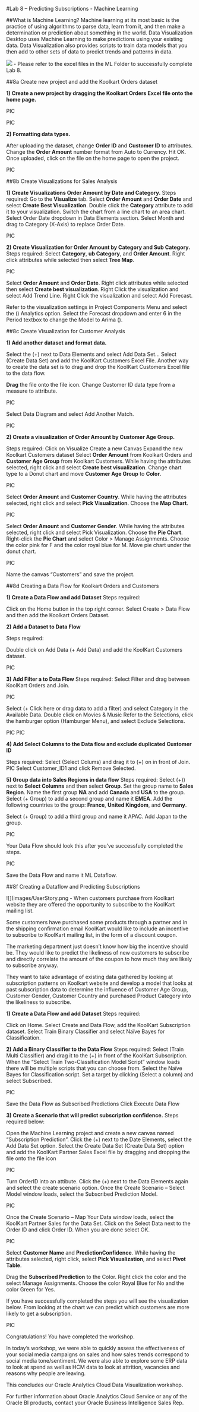 #Lab 8 – Predicting Subscriptions - Machine Learning

##What is Machine Learning?
Machine learning at its most basic is the practice of using algorithms to parse data, learn from it, and then make a determination or prediction about something in the world. Data Visualization Desktop uses Machine Learning to make predictions using your existing data. Data Visualization also provides scripts to train data models that you then add to other sets of data to predict trends and patterns in data.

![](images/info.png) - Please refer to the excel files in the ML Folder to successfully complete Lab 8.

##8a Create new project and add the Koolkart Orders dataset

**1) Create a new project by dragging the Koolkart Orders Excel file onto the home page.**

PIC

PIC

**2) Formatting data types.**

After uploading the dataset, change **Order ID** and **Customer ID** to attributes. 
Change the **Order Amount** number format from Auto to Currency. Hit OK. 
Once uploaded, click on the file on the home page to open the project.

PIC

##8b Create Visualizations for Sales Analysis

**1) Create Visualizations Order Amount by Date and Category.**
Steps required:
Go to the **Visualize** tab.
Select **Order Amount** and **Order Date** and select **Create Best Visualization**.
Double click the **Category** attribute to add it to your visualization.
Switch the chart from a line chart to an area chart.
Select Order Date dropdown in Data Elements section. Select Month and drag to Category (X-Axis) to replace Order Date.

PIC

**2) Create Visualization for Order Amount by Category and Sub Category.**
Steps required:
Select **Category**, **ub Category**, and **Order Amount**. Right click attributes while selected then select **Tree Map**.

PIC

Select **Order Amount** and **Order Date**. Right click attributes while selected then select **Create best visualization**.
Right Click the visualization and select Add Trend Line. 
Right Click the visualization and select Add Forecast.

Refer to the visualization settings in Project Components Menu and select the () Analytics option. Select the Forecast dropdown and enter 6 in the Period textbox to change the Model to Arima ().
 
##8c Create Visualization for Customer Analysis

**1) Add another dataset and format data.**

Select the (+) next to Data Elements and select Add Data Set...
Select (Create Data Set) and add the KoolKart Customers Excel File. Another way to create the data set is to drag and drop the KoolKart Customers Excel file to the data flow.

**Drag** the file onto the file icon.
Change Customer ID data type from a measure to attribute.

PIC

Select Data Diagram and select Add Another Match.

PIC

**2) Create a visualization of Order Amount by Customer Age Group.**

Steps required:
Click on Visualize
Create a new Canvas
Expand the new Koolkart Customers dataset
Select **Order Amount** from Koolkart Orders and **Customer Age Group** from Koolkart Customers. While having the attributes selected, right click and select **Create best visualization**.
Change chart type to a Donut chart and move **Customer Age Group** to **Color**.

PIC

Select **Order Amount** and **Customer Country**. While having the attributes selected, right click and select **Pick Visualization**.
Choose the **Map Chart**.

PIC

Select **Order Amount** and **Customer Gender**. While having the attributes selected, right click and select Pick Visualization.
Choose the **Pie Chart**.
Right-click the **Pie Chart** and select Color > Manage Assignments. Choose the color pink for F and the color royal blue for M.
Move pie chart under the donut chart.

PIC

Name the canvas “Customers” and save the project.

##8d Creating a Data Flow for Koolkart Orders and Customers

**1) Create a Data Flow and add Dataset**
Steps required:

Click on the Home button in the top right corner.
Select Create > Data Flow and then add the Koolkart Orders Dataset.


**2) Add a Dataset to Data Flow**

Steps required:

Double click on Add Data (+ Add Data) and add the KoolKart Customers dataset.

PIC

**3) Add Filter a to Data Flow**
Steps required:
Select Filter and drag between KoolKart Orders and Join.

PIC

Select (+ Click here or drag data to add a filter) and select Category in the Available Data. 
Double click on Movies & Music
Refer to the Selections, click the hamburger option (Hamburger Menu), and select Exclude Selections.

PIC
PIC

**4) Add Select Columns to the Data flow and exclude duplicated Customer ID**

Steps required:
Select (Select Colums) and drag it to (+) on in front of Join.
PIC
Select Customer_ID1 and click Remove Selected.


**5) Group data into Sales Regions in data flow**
Steps required:
Select (+)) next to **Select Columns** and then select **Group**.
Set the group name to **Sales Region**.
Name the first group **NA** and add **Canada** and **USA** to the group.
Select (+ Group) to add a second group and name it **EMEA**. Add the following countries to the group: **France**, **United Kingdom**, and **Germany**.

Select (+ Group) to add a third group and name it APAC. Add Japan to the group.

PIC

Your Data Flow should look this after you’ve successfully completed the steps.

PIC

Save the Data Flow and name it ML Dataflow.

##8f Creating a Dataflow and Predicting Subscriptions

![](images/UserStory.png - When customers purchase from Koolkart website they are offered the opportunity to subscribe to the KoolKart mailing list.

Some customers have purchased some products through a partner and in the shipping confirmation email KoolKart would like to include an incentive to subscribe to KoolKart mailing list, in the form of a discount coupon.

The marketing department just doesn’t know how big the incentive should be. They would like to predict the likeliness of new customers to subscribe and directly correlate the amount of the coupon to how much they are likely to subscribe anyway.

They want to take advantage of existing data gathered by looking at subscription patterns on Koolkart website and develop a model that looks at past subscription data to determine the influence of Customer Age Group, Customer Gender, Customer Country and purchased Product Category into the likeliness to subscribe.

**1) Create a Data Flow and add Dataset**
Steps required:

Click on Home.
Select Create and Data Flow, add the KoolKart Subscription dataset. Select Train Binary Classifier and select Naïve Bayes for Classification.


**2) Add a Binary Classifier to the Data Flow**
Steps required:
Select (Train Multi Classifier) and drag it to the (+) in front of the KoolKart Subscription.
When the “Select Train Two-Classification Model Script” window loads there will be multiple scripts that you can choose from.
Select the Naïve Bayes for Classification script.
Set a target by clicking (Select a column) and select Subscribed.

PIC

Save the Data Flow as Subscribed Predictions 
Click Execute Data Flow

**3) Create a Scenario that will predict subscription confidence.**
Steps required below:

Open the Machine Learning project and create a new canvas named “Subscription Prediction”. Click the (+) next to the Date Elements, select the Add Data Set option. Select the Create Data
Set (Create Data Set) option and add the KoolKart Partner Sales Excel file by dragging and dropping the file onto the file icon

PIC

Turn OrderID into an attibute.
Click the  (+) next to the Data Elements again and select the create scenario option.
Once the Create Scenario – Select Model window loads, select the Subscribed Prediction Model.

PIC

Once the Create Scenario – Map Your Data window loads, select the KoolKart Partner Sales for the Data Set. Click on the Select Data next to the Order ID and click Order ID. When you are done select OK.

PIC

Select **Customer Name** and **PredictionConfidence**. While having the attributes selected, right click, select **Pick Visualization**, and select **Pivot Table**.

Drag the **Subscribed Prediction** to the Color. Right click the color and the select Manage Assignments. Choose the color Royal Blue for No and the color Green for Yes.


If you have successfully completed the steps you will see the visualization below. From looking at the chart we can predict which customers are more likely to get a subscription.

PIC

Congratulations! You have completed the workshop.

In today’s workshop, we were able to quickly assess the effectiveness of your social media campaigns on sales and how sales trends correspond to social media tone/sentiment. We were also able to explore some ERP data to look at spend as well as HCM data to look at attrition, vacancies and reasons why people are leaving.

This concludes our Oracle Analytics Cloud Data Visualization workshop.

For further information about Oracle Analytics Cloud Service or any of the Oracle BI products, contact your Oracle Business Intelligence Sales Rep.



